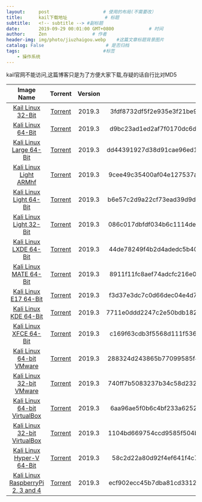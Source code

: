```yaml
---
layout:     post                    # 使用的布局(不需要改）
title:      kail下载地址              # 标题
subtitle:   <!-- subtitle --> #副标题
date:       2019-09-29 00:01:00 GMT+0800             # 时间
author:     Zen                 # 作者
header-img: img/photo/jiuzhaigou.webp    #这篇文章标题背景图片
catalog: False                       # 是否归档
tags:                               #标签
    - 操作系统
---
```


kail官网不能访问,这篇博客只是为了方便大家下载,存疑的话自行比对MD5

|Image Name|Torrent|Version|SHA256Sum|
|:-:|:-:|:-:|:-:|
|[Kail Linux 32-Bit](https://cdimage.kali.org/kali-2019.3/kali-linux-2019.3-i386.iso)|[Torrent](https://images.offensive-security.com/kali-linux-2019.3-i386.iso.torrent)|2019.3|3fdf8732df5f2e935e3f21be93565a113be14b4a8eb410522df60e1c4881b9a0|
|[Kali Linux 64-Bit](https://cdimage.kali.org/kali-2019.3/kali-linux-2019.3-amd64.iso)|[Torrent](https://images.offensive-security.com/kali-linux-2019.3-amd64.iso.torrent)|2019.3|d9bc23ad1ed2af7f0170dc6d15aec58be2f1a0a5be6751ce067654b753ef7020|
|[Kali Linux Large 64-Bit](https://cdimage.kali.org/kali-2019.3/kali-linux-large-2019.3-amd64.iso)|[Torrent](https://images.offensive-security.com/kali-linux-large-2019.3-amd64.iso.torrent)|2019.3|dd44391927d38d91cae96ed1a8b918767d38bee2617761fab2d54ad8c77319ec|
|[Kali Linux Light ARMhf](https://cdimage.kali.org/kali-2019.3/kali-linux-light-2019.3-armhf.img.xz)|[Torrent](https://images.offensive-security.com/kali-linux-light-2019.3-armhf.img.xz.torrent)|2019.3|9cee49c35400af04e127537a090b9b31b2440cac8cd2568bcaeeb6f4eb4e5a9d|
|[Kali Linux Light 64-Bit](https://cdimage.kali.org/kali-2019.3/kali-linux-light-2019.3-amd64.iso)|[Torrent](https://images.offensive-security.com/kali-linux-light-2019.3-amd64.iso.torrent)|2019.3|b6e57c2d9a22cf73ead39d9d58033991bdaa4769c74e1a9d7174e574d1618af8|
|[Kali Linux Light 32-Bit](https://cdimage.kali.org/kali-2019.3/kali-linux-light-2019.3-i386.iso)|[Torrent](https://images.offensive-security.com/kali-linux-light-2019.3-i386.iso.torrent)|2019.3|086c017dbfdf034b6c1114de1be5d3decd6e632cacd63d5d9be2a99c736e9933|
|[Kali Linux LXDE 64-Bit](https://cdimage.kali.org/kali-2019.3/kali-linux-lxde-2019.3-amd64.iso)|[Torrent](https://images.offensive-security.com/kali-linux-lxde-2019.3-amd64.iso.torrent)|2019.3|44de78249f4b2d4adedc5b40c134933f9b891414dbd54f7fa1d74c99d25dc2a7|
|[Kali Linux MATE 64-Bit](https://cdimage.kali.org/kali-2019.3/kali-linux-mate-2019.3-amd64.iso)|[Torrent](https://images.offensive-security.com/kali-linux-mate-2019.3-amd64.iso.torrent)|2019.3|8911f11fc8aef74adcfc216e026f431d456237d14bc519c291580103a75750cd|
|[Kali Linux E17 64-Bit](https://cdimage.kali.org/kali-2019.3/kali-linux-e17-2019.3-amd64.iso)|[Torrent](https://images.offensive-security.com/kali-linux-e17-2019.3-amd64.iso.torrent)|2019.3|f3d37e3dc7c0d66dec04e4d7c636a91139352d6575f7f8a05837e123a4c7af78|
|[Kali Linux KDE 64-Bit](https://cdimage.kali.org/kali-2019.3/kali-linux-kde-2019.3-amd64.iso)|[Torrent](https://images.offensive-security.com/kali-linux-kde-2019.3-amd64.iso.torrent)|2019.3|7711e0ddd2247c2e50bdb182a9501dd4f775951ab0e84b68f37b689289931576|
|[Kali Linux XFCE 64-Bit](https://cdimage.kali.org/kali-2019.3/kali-linux-xfce-2019.3-amd64.iso)|[Torrent](https://images.offensive-security.com/kali-linux-xfce-2019.3-amd64.iso.torrent)|2019.3|c169f63cdb3f5568d111f536d6afd70b635808a614de23a4b2c49073f059f156|
|[Kali Linux 64-bit VMware](https://images.offensive-security.com/virtual-images/kali-linux-2019.3-vmware-amd64.7z)|[Torrent](https://images.offensive-security.com/virtual-images/kali-linux-2019.3-vmware-amd64.7z.torrent)|2019.3|288324d243865b77099585f4952fadd790c8fc10414820eb57f39414d686c0c0|
|[Kali Linux 32-bit VMware](https://images.offensive-security.com/virtual-images/kali-linux-2019.3-vmware-i386.7z)|[Torrent](https://images.offensive-security.com/virtual-images/kali-linux-2019.3-vmware-i386.7z.torrent)|2019.3|740ff7b5083237b34c58d2329ab8badad5c7d8722623440e2fd59b4b2076ad1c|
|[Kali Linux 64-bit VirtualBox](https://images.offensive-security.com/virtual-images/kali-linux-2019.3a-vbox-amd64.ova)|[Torrent](https://images.offensive-security.com/virtual-images/kali-linux-2019.3a-vbox-amd64.ova.torrent)|2019.3|6aa96ae5f0b6c4bf233a62528954d9c9caa4db255b2da9245950df0c2ff2d2b7|
|[Kali Linux 32-bit VirtualBox](https://images.offensive-security.com/virtual-images/kali-linux-2019.3-vbox-i386.ova)|[Torrent](https://images.offensive-security.com/virtual-images/kali-linux-2019.3-vbox-i386.ova.torrent)|2019.3|1104bd669754ccd9585f504bc7071e04729ce8fb35107d77d2922d3fa469a6f4|
|[Kali Linux Hyper-V 64-Bit](https://images.offensive-security.com/virtual-images/kali-linux-2019.3-hyperv-amd64.7z)|[Torrent](https://images.offensive-security.com/virtual-images/kali-linux-2019.3-hyperv-amd64.7z.torrent)|2019.3|58c2d22a80d92f4ef641f4c7f533b1bb2f58bd914322da7f2bfe7e8164a31adf|
|[Kali Linux RaspberryPi 2, 3 and 4](https://images.offensive-security.com/arm-images/kali-linux-2019.3a-rpi3-nexmon.img.xz)|[Torrent](https://images.offensive-security.com/arm-images/kali-linux-2019.3a-rpi3-nexmon.img.xz.torrent)|2019.3|ecf902ecc45b7dba81cd3312935560632339d14be6993bd3f9baf5ea380baa4c|